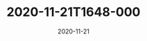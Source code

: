 ---
date: 2020-11-21
title: 2020-11-21T1648-000
hero: 2020/2020-11-21T1648-000.jpeg

# briefly describe the image…
alt: ''

# insert the closed caption text after the three-dash break…
# (include line-breaks, punctuation, and capitalization)
---